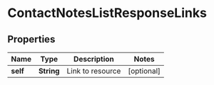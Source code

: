 

# ContactNotesListResponseLinks


## Properties

| Name | Type | Description | Notes |
|------------ | ------------- | ------------- | -------------|
|**self** | **String** | Link to resource |  [optional] |



